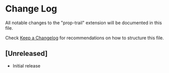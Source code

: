 # Change Log

All notable changes to the "prop-trail" extension will be documented in this file.

Check [Keep a Changelog](http://keepachangelog.com/) for recommendations on how to structure this file.

## [Unreleased]

- Initial release